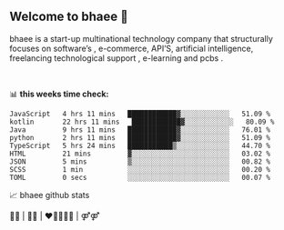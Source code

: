 ## Welcome to bhaee 👋

<p>
bhaee is a start-up multinational technology company that structurally focuses on software’s , e-commerce, API’S, artificial intelligence, freelancing technological support , e-learning and pcbs .
</p>
<br/>

📊 **this weeks time check:**
<!--START_SECTION:waka-->

```text
JavaScript   4 hrs 11 mins   ████████████▓░░░░░░░░░░░░   51.09 %
kotlin       22 hrs 11 mins   ████████████▓░░░░░░░░░░░░   80.09 %
Java         9 hrs 11 mins   ████████████▓░░░░░░░░░░░░   76.01 %
python       2 hrs 11 mins   ████████████▓░░░░░░░░░░░░   51.09 %
TypeScript   5 hrs 24 mins   ███████████▒░░░░░░░░░░░░░   44.70 %
HTML         21 mins         ▓░░░░░░░░░░░░░░░░░░░░░░░░   03.02 %
JSON         5 mins          ▒░░░░░░░░░░░░░░░░░░░░░░░░   00.82 %
SCSS         1 min           ░░░░░░░░░░░░░░░░░░░░░░░░░   00.20 %
TOML         0 secs          ░░░░░░░░░░░░░░░░░░░░░░░░░   00.07 %
```

<!--END_SECTION:waka-->

📈 bhaee github stats






<p>
  🏳️‍🌈 | 🏳️‍⚧️ | ❤️🧡🤍💗💜 | ⚤⚤
</p>
